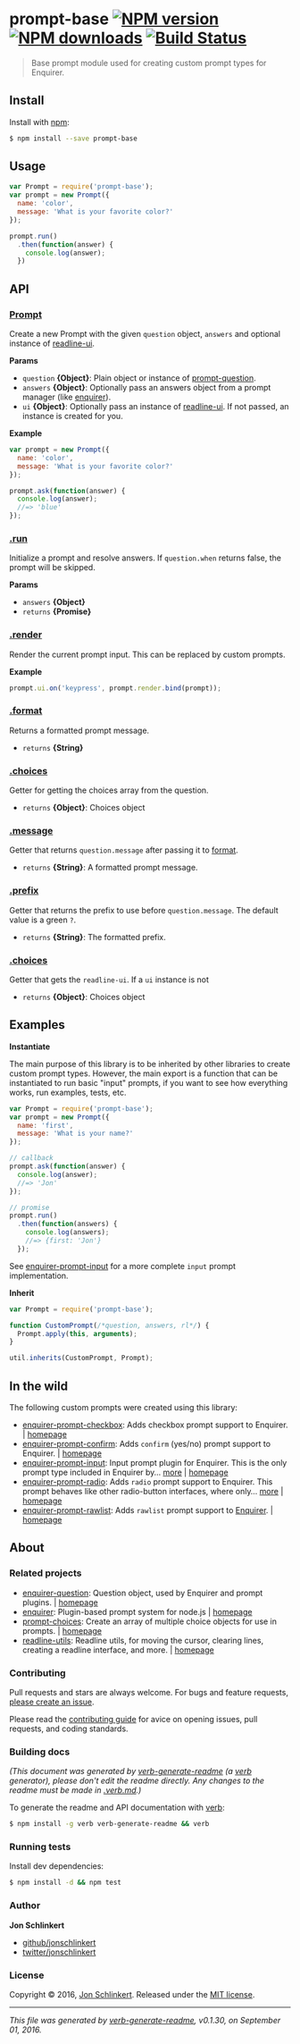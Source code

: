 # prompt-base [![NPM version](https://img.shields.io/npm/v/prompt-base.svg?style=flat)](https://www.npmjs.com/package/prompt-base) [![NPM downloads](https://img.shields.io/npm/dm/prompt-base.svg?style=flat)](https://npmjs.org/package/prompt-base) [![Build Status](https://img.shields.io/travis/enquirer/prompt-base.svg?style=flat)](https://travis-ci.org/enquirer/prompt-base)

> Base prompt module used for creating custom prompt types for Enquirer.

## Install

Install with [npm](https://www.npmjs.com/):

```sh
$ npm install --save prompt-base
```

## Usage

```js
var Prompt = require('prompt-base');
var prompt = new Prompt({
  name: 'color',
  message: 'What is your favorite color?'
});

prompt.run()
  .then(function(answer) {
    console.log(answer);
  })
```

## API

### [Prompt](index.js#L30)

Create a new Prompt with the given `question` object, `answers` and optional instance of [readline-ui](https://github.com/enquirer/readline-ui).

**Params**

* `question` **{Object}**: Plain object or instance of [prompt-question](https://github.com/enquirer/prompt-question).
* `answers` **{Object}**: Optionally pass an answers object from a prompt manager (like [enquirer](https://github.com/jonschlinkert/enquirer)).
* `ui` **{Object}**: Optionally pass an instance of [readline-ui](https://github.com/enquirer/readline-ui). If not passed, an instance is created for you.

**Example**

```js
var prompt = new Prompt({
  name: 'color',
  message: 'What is your favorite color?'
});

prompt.ask(function(answer) {
  console.log(answer);
  //=> 'blue'
});
```

### [.run](index.js#L139)

Initialize a prompt and resolve answers. If `question.when` returns false,
the prompt will be skipped.

**Params**

* `answers` **{Object}**
* `returns` **{Promise}**

### [.render](index.js#L164)

Render the current prompt input. This can be replaced by custom prompts.

**Example**

```js
prompt.ui.on('keypress', prompt.render.bind(prompt));
```

### [.format](index.js#L202)

Returns a formatted prompt message.

* `returns` **{String}**

### [.choices](index.js#L259)

Getter for getting the choices array from the question.

* `returns` **{Object}**: Choices object

### [.message](index.js#L276)

Getter that returns `question.message` after passing it to [format](#format).

* `returns` **{String}**: A formatted prompt message.

### [.prefix](index.js#L294)

Getter that returns the prefix to use before `question.message`. The
default value is a green `?`.

* `returns` **{String}**: The formatted prefix.

### [.choices](index.js#L311)

Getter that gets the `readline-ui`. If a `ui` instance is not

* `returns` **{Object}**: Choices object

## Examples

**Instantiate**

The main purpose of this library is to be inherited by other libraries to create custom prompt types. However, the main export is a function that can be instantiated to run basic "input" prompts, if you want to see how everything works, run examples, tests, etc.

```js
var Prompt = require('prompt-base');
var prompt = new Prompt({
  name: 'first',
  message: 'What is your name?'
});

// callback
prompt.ask(function(answer) {
  console.log(answer);
  //=> 'Jon'
});

// promise
prompt.run()
  .then(function(answers) {
    console.log(answers);
    //=> {first: 'Jon'}
  });
```

See [enquirer-prompt-input](https://github.com/jonschlinkert/enquirer-prompt-input) for a more complete `input` prompt implementation.

**Inherit**

```js
var Prompt = require('prompt-base');

function CustomPrompt(/*question, answers, rl*/) {
  Prompt.apply(this, arguments);
}

util.inherits(CustomPrompt, Prompt);
```

## In the wild

The following custom prompts were created using this library:

* [enquirer-prompt-checkbox](https://www.npmjs.com/package/enquirer-prompt-checkbox): Adds checkbox prompt support to Enquirer. | [homepage](https://github.com/enquirer/enquirer-prompt-checkbox "Adds checkbox prompt support to Enquirer.")
* [enquirer-prompt-confirm](https://www.npmjs.com/package/enquirer-prompt-confirm): Adds `confirm` (yes/no) prompt support to Enquirer. | [homepage](https://github.com/enquirer/enquirer-prompt-confirm "Adds `confirm` (yes/no) prompt support to Enquirer.")
* [enquirer-prompt-input](https://www.npmjs.com/package/enquirer-prompt-input): Input prompt plugin for Enquirer. This is the only prompt type included in Enquirer by… [more](https://github.com/jonschlinkert/enquirer-prompt-input) | [homepage](https://github.com/jonschlinkert/enquirer-prompt-input "Input prompt plugin for Enquirer. This is the only prompt type included in Enquirer by default and does not need to be registered separately.")
* [enquirer-prompt-radio](https://www.npmjs.com/package/enquirer-prompt-radio): Adds `radio` prompt support to Enquirer. This prompt behaves like other radio-button interfaces, where only… [more](https://github.com/enquirer/enquirer-prompt-radio) | [homepage](https://github.com/enquirer/enquirer-prompt-radio "Adds `radio` prompt support to Enquirer. This prompt behaves like other radio-button interfaces, where only one choice is enabled whilst all others are disabled.")
* [enquirer-prompt-rawlist](https://www.npmjs.com/package/enquirer-prompt-rawlist): Adds `rawlist` prompt support to [Enquirer](https://github.com/jonschlinkert/enquirer). | [homepage](https://github.com/enquirer/enquirer-prompt-rawlist "Adds `rawlist` prompt support to [Enquirer].")

## About

### Related projects

* [enquirer-question](https://www.npmjs.com/package/enquirer-question): Question object, used by Enquirer and prompt plugins. | [homepage](https://github.com/enquirer/enquirer-question "Question object, used by Enquirer and prompt plugins.")
* [enquirer](https://www.npmjs.com/package/enquirer): Plugin-based prompt system for node.js | [homepage](https://github.com/jonschlinkert/enquirer "Plugin-based prompt system for node.js")
* [prompt-choices](https://www.npmjs.com/package/prompt-choices): Create an array of multiple choice objects for use in prompts. | [homepage](https://github.com/enquirer/prompt-choices "Create an array of multiple choice objects for use in prompts.")
* [readline-utils](https://www.npmjs.com/package/readline-utils): Readline utils, for moving the cursor, clearing lines, creating a readline interface, and more. | [homepage](https://github.com/enquirer/readline-utils "Readline utils, for moving the cursor, clearing lines, creating a readline interface, and more.")

### Contributing

Pull requests and stars are always welcome. For bugs and feature requests, [please create an issue](../../issues/new).

Please read the [contributing guide](.github/contributing.md) for avice on opening issues, pull requests, and coding standards.

### Building docs

_(This document was generated by [verb-generate-readme](https://github.com/verbose/verb-generate-readme) (a [verb](https://github.com/verbose/verb) generator), please don't edit the readme directly. Any changes to the readme must be made in [.verb.md](.verb.md).)_

To generate the readme and API documentation with [verb](https://github.com/verbose/verb):

```sh
$ npm install -g verb verb-generate-readme && verb
```

### Running tests

Install dev dependencies:

```sh
$ npm install -d && npm test
```

### Author

**Jon Schlinkert**

* [github/jonschlinkert](https://github.com/jonschlinkert)
* [twitter/jonschlinkert](http://twitter.com/jonschlinkert)

### License

Copyright © 2016, [Jon Schlinkert](https://github.com/jonschlinkert).
Released under the [MIT license](https://github.com/enquirer/prompt-base/blob/master/LICENSE).

***

_This file was generated by [verb-generate-readme](https://github.com/verbose/verb-generate-readme), v0.1.30, on September 01, 2016._